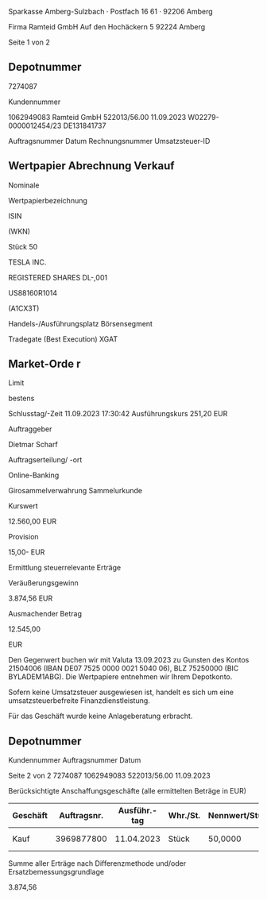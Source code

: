 <!-- image -->

Sparkasse Amberg-Sulzbach · Postfach 16 61 · 92206 Amberg

Firma Ramteid GmbH Auf den Hochäckern 5 92224 Amberg

Seite 1 von 2

## Depotnummer

7274087

Kundennummer

1062949083 Ramteid GmbH 522013/56.00 11.09.2023 W02279-0000012454/23 DE131841737

Auftragsnummer Datum Rechnungsnummer Umsatzsteuer-ID

## Wertpapier Abrechnung Verkauf

Nominale

Wertpapierbezeichnung

ISIN

(WKN)

Stück 50

TESLA INC.

REGISTERED SHARES DL-,001

US88160R1014

(A1CX3T)

Handels-/Ausführungsplatz Börsensegment

Tradegate (Best Execution) XGAT

## Market-Orde r

Limit

bestens

Schlusstag/-Zeit 11.09.2023 17:30:42 Ausführungskurs 251,20 EUR

Auftraggeber

Dietmar Scharf

Auftragserteilung/ -ort

Online-Banking

Girosammelverwahrung Sammelurkunde

Kurswert

12.560,00 EUR

Provision

15,00- EUR

Ermittlung steuerrelevante Erträge

Veräußerungsgewinn

3.874,56 EUR

Ausmachender Betrag

12.545,00

EUR

Den Gegenwert buchen wir mit Valuta 13.09.2023 zu Gunsten des Kontos 21504006 (IBAN DE07 7525 0000 0021 5040 06), BLZ 75250000 (BIC BYLADEM1ABG). Die Wertpapiere entnehmen wir Ihrem Depotkonto.

Sofern keine Umsatzsteuer ausgewiesen ist, handelt es sich um eine umsatzsteuerbefreite Finanzdienstleistung.

Für das Geschäft wurde keine Anlageberatung erbracht.

<!-- image -->

## Depotnummer

Kundennummer Auftragsnummer Datum

Seite 2 von 2 7274087 1062949083 522013/56.00 11.09.2023

Berücksichtigte Anschaffungsgeschäfte (alle ermittelten Beträge in EUR)

| Geschäft   |   Auftragsnr. | Ausführ.-tag   | Whr./St.   | Nennwert/Stück   | AS-Kosten   | Erlös              | ant. Ergebnis   |
|------------|---------------|----------------|------------|------------------|-------------|--------------------|-----------------|
| Kauf       |    3969877800 | 11.04.2023     | Stück      | 50,0000          | 8.670,44-   | 12.545,00 3.874,56 | (D)             |

Summe aller Erträge nach Differenzmethode und/oder Ersatzbemessungsgrundlage

3.874,56